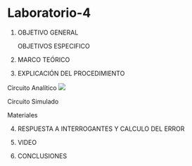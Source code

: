 # Laboratorio-4

1. OBJETIVO GENERAL 

    OBJETIVOS ESPECIFICO 
    
2. MARCO TEÓRICO


3. EXPLICACIÓN DEL PROCEDIMIENTO

Circuito Analítico
![](Img/LB1.jpeg)

Circuito Simulado


Materiales


4. RESPUESTA A INTERROGANTES Y CALCULO DEL ERROR



5. VIDEO


6. CONCLUSIONES
